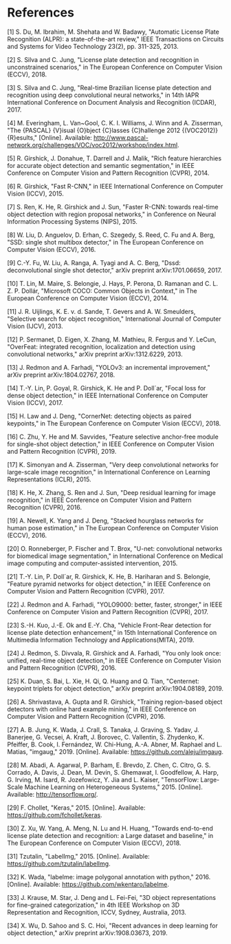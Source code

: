 # References

[1] 	S. Du, M. Ibrahim, M. Shehata and W. Badawy, "Automatic License Plate Recognition (ALPR): a state-of-the-art review," IEEE Transactions on Circuits and Systems for Video Technology 23(2), pp. 311-325, 2013. 

[2] 	S. Silva and C. Jung, "License plate detection and recognition in unconstrained scenarios," in The European Conference on Computer Vision (ECCV), 2018. 

[3] 	S. Silva and C. Jung, "Real-time Brazilian license plate detection and recognition using deep convolutional neural networks," in 14th IAPR International Conference on Document Analysis and Recognition (ICDAR), 2017. 

[4] 	M. Everingham, L. Van~Gool, C. K. I. Williams, J. Winn and A. Zisserman, "The {PASCAL} {V}isual {O}bject {C}lasses {C}hallenge 2012 {(VOC2012)} {R}esults," [Online]. Available: http://www.pascal-network.org/challenges/VOC/voc2012/workshop/index.html.

[5] 	R. Girshick, J. Donahue, T. Darrell and J. Malik, "Rich feature hierarchies for accurate object detection and semantic segmentation," in IEEE Conference on Computer Vision and Pattern Recognition (CVPR), 2014. 

[6] 	R. Girshick, "Fast R-CNN," in IEEE International Conference on Computer Vision (ICCV), 2015. 

[7] 	S. Ren, K. He, R. Girshick and J. Sun, "Faster R-CNN: towards real-time object detection with region proposal networks," in Conference on Neural Information Processing Systems (NIPS), 2015. 

[8] 	W. Liu, D. Anguelov, D. Erhan, C. Szegedy, S. Reed, C. Fu and A. Berg, "SSD: single shot multibox detector," in The European Conference on Computer Vision (ECCV), 2016. 

[9] 	C.-Y. Fu, W. Liu, A. Ranga, A. Tyagi and A. C. Berg, "Dssd: deconvolutional single shot detector," arXiv preprint arXiv:1701.06659, 2017.

[10] 	T. Lin, M. Maire, S. Belongie, J. Hays, P. Perona, D. Ramanan and C. L. Z. P. Dollár, "Microsoft COCO: Common Objects in Context," in The European Conference on Computer Vision (ECCV), 2014. 

[11] 	J. R. Uijlings, K. E. v. d. Sande, T. Gevers and A. W. Smeulders, "Selective search for object recognition," 
International Journal of Computer Vision (IJCV), 2013. 

[12] 	P. Sermanet, D. Eigen, X. Zhang, M. Mathieu, R. Fergus and Y. LeCun, "OverFeat: integrated recognition, localization and detection using convolutional networks," arXiv preprint arXiv:1312.6229, 2013.

[13] 	J. Redmon and A. Farhadi, "YOLOv3: an incremental improvement," arXiv preprint arXiv:1804.02767, 2018.

[14] 	T.-Y. Lin, P. Goyal, R. Girshick, K. He and P. Doll´ar, "Focal loss for dense object detection," in IEEE International Conference on Computer Vision (ICCV), 2017. 

[15] 	H. Law and J. Deng, "CornerNet: detecting objects as paired keypoints," in The European Conference on Computer Vision (ECCV), 2018. 

[16] 	C. Zhu, Y. He and M. Savvides, "Feature selective anchor-free module for single-shot object detection," in IEEE Conference on Computer Vision and Pattern Recognition (CVPR), 2019. 

[17] 	K. Simonyan and A. Zisserman, "Very deep convolutional networks for large-scale image recognition," in International Conference on Learning Representations (ICLR), 2015. 

[18] 	K. He, X. Zhang, S. Ren and J. Sun, "Deep residual learning for image recognition," in IEEE Conference on Computer Vision and Pattern Recognition (CVPR), 2016. 

[19] 	A. Newell, K. Yang and J. Deng, "Stacked hourglass networks for human pose estimation," in The European Conference on Computer Vision (ECCV), 2016. 

[20] 	O. Ronneberger, P. Fischer and T. Brox, "U-net: convolutional networks for biomedical image segmentation," in International Conference on Medical image computing and computer-assisted intervention, 2015. 

[21] 	T.-Y. Lin, P. Doll´ar, R. Girshick, K. He, B. Hariharan and S. Belongie, "Feature pyramid networks for object detection," in IEEE Conference on Computer Vision and Pattern Recognition (CVPR), 2017. 

[22] 	J. Redmon and A. Farhadi, "YOLO9000: better, faster, stronger," in IEEE Conference on Computer Vision and Pattern Recognition (CVPR), 2017. 

[23] 	S.-H. Kuo, J.-E. Ok and E.-Y. Cha, "Vehicle Front-Rear detection for license plate detection enhancement," in 15th International Conference on Multimedia Information Technology and Applications(MITA), 2019. 

[24] 	J. Redmon, S. Divvala, R. Girshick and A. Farhadi, "You only look once: unified, real-time object detection," in IEEE Conference on Computer Vision and Pattern Recognition (CVPR), 2016. 

[25] 	K. Duan, S. Bai, L. Xie, H. Qi, Q. Huang and Q. Tian, "Centernet: keypoint triplets for object detection," arXiv preprint arXiv:1904.08189, 2019.

[26] 	A. Shrivastava, A. Gupta and R. Girshick, "Training region-based object detectors with online hard example mining," in IEEE Conference on Computer Vision and Pattern Recognition (CVPR), 2016. 

[27] 	A. B. Jung, K. Wada, J. Crall, S. Tanaka, J. Graving, S. Yadav, J. Banerjee, G. Vecsei, A. Kraft, J. Borovec, C. Vallentin, S. Zhydenko, K. Pfeiffer, B. Cook, I. Fernández, W. Chi-Hung, A.-A. Abner, M. Raphael and L. Matias, "imgaug," 2019. [Online]. Available: https://github.com/aleju/imgaug.

[28] 	M. Abadi, A. Agarwal, P. Barham, E. Brevdo, Z. Chen, C. Citro, G. S. Corrado, A. Davis, J. Dean, M. Devin, S. Ghemawat, I. Goodfellow, A. Harp, G. Irving, M. Isard, R. Jozefowicz, Y. Jia and L. Kaiser, "TensorFlow: Large-Scale Machine Learning on Heterogeneous Systems," 2015. [Online]. Available: http://tensorflow.org/.

[29] 	F. Chollet, "Keras," 2015. [Online]. Available: https://github.com/fchollet/keras.

[30] 	Z. Xu, W. Yang, A. Meng, N. Lu and H. Huang, "Towards end-to-end license plate detection and recognition: a Large dataset and baseline," in The European Conference on Computer Vision (ECCV), 2018. 

[31] 	Tzutalin, "LabelImg," 2015. [Online]. Available: https://github.com/tzutalin/labelImg.

[32] 	K. Wada, "labelme: image polygonal annotation with python," 2016. [Online]. Available: https://github.com/wkentaro/labelme.

[33] 	J. Krause, M. Star, J. Deng and L. Fei-Fei, "3D object representations for fine-grained categorization," in 4th IEEE Workshop on 3D Representation and Recognition, ICCV, Sydney, Australia, 2013.
 
[34] 	X. Wu, D. Sahoo and S. C. Hoi, "Recent advances in deep learning for object detection," arXiv preprint arXiv:1908.03673, 2019.

